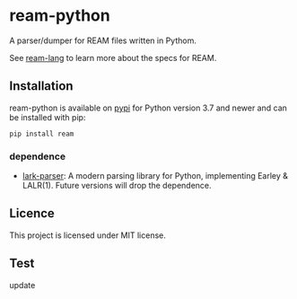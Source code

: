 # ream-python

A parser/dumper for REAM files written in Pythom.

See [ream-lang](https://github.com/chmlee/ream-lang#) to learn more about the specs for REAM.

## Installation

ream-python is available on [pypi](#) for Python version 3.7 and newer and can be installed with pip:

```shell
pip install ream
```

### dependence

- [lark-parser](https://github.com/lark-parser/lark): A modern parsing library for Python, implementing Earley & LALR(1). Future versions will drop the dependence.


## Licence

This project is licensed under MIT license.

## Test

update

